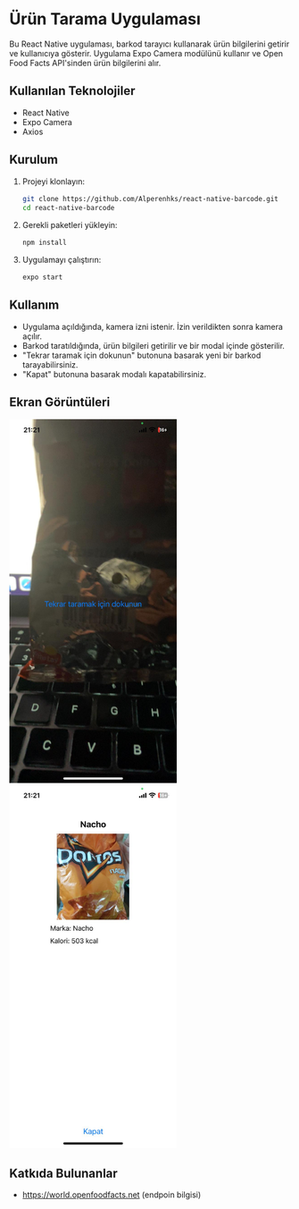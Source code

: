 # Ürün Tarama Uygulaması

Bu React Native uygulaması, barkod tarayıcı kullanarak ürün bilgilerini getirir ve kullanıcıya gösterir. Uygulama Expo Camera modülünü kullanır ve Open Food Facts API'sinden ürün bilgilerini alır.

## Kullanılan Teknolojiler
- React Native
- Expo Camera
- Axios

## Kurulum
1. Projeyi klonlayın:
    ```bash
    git clone https://github.com/Alperenhks/react-native-barcode.git
    cd react-native-barcode
    ```

2. Gerekli paketleri yükleyin:
    ```bash
    npm install
    ```

3. Uygulamayı çalıştırın:
    ```bash
    expo start
    ```

## Kullanım
- Uygulama açıldığında, kamera izni istenir. İzin verildikten sonra kamera açılır.
- Barkod taratıldığında, ürün bilgileri getirilir ve bir modal içinde gösterilir.
- "Tekrar taramak için dokunun" butonuna basarak yeni bir barkod tarayabilirsiniz.
- "Kapat" butonuna basarak modalı kapatabilirsiniz.

## Ekran Görüntüleri

<img src="screenshot/camera.jpg" alt="Ekran Görüntüsü 1" width="300" />
<img src="screenshot/modal.jpg" alt="Ekran Görüntüsü 2" width="300" />

## Katkıda Bulunanlar
- https://world.openfoodfacts.net (endpoin bilgisi)


